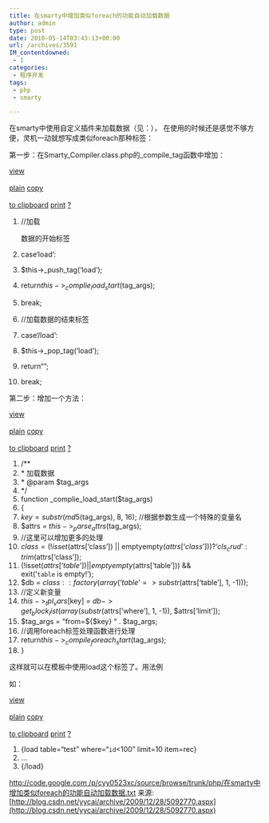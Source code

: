 ```yaml
---
title: 在smarty中增加类似foreach的功能自动加载数据
author: admin
type: post
date: 2010-05-14T03:43:13+00:00
url: /archives/3591
IM_contentdowned:
 - 1
categories:
 - 程序开发
tags:
 - php
 - smarty

---
```

在smarty中使用自定义插件来加载数据（见：）， 在使用的时候还是感觉不够方便，灵机一动就想写成类似foreach那种标签：

第一步：在Smarty_Compiler.class.php的_compile_tag函数中增加：

[view\
\
plain](http://blog.csdn.net/yycai/archive/2009/12/28/5092770.aspx#) [copy\
\
to clipboard](http://blog.csdn.net/yycai/archive/2009/12/28/5092770.aspx#) [print](http://blog.csdn.net/yycai/archive/2009/12/28/5092770.aspx#) [?](http://blog.csdn.net/yycai/archive/2009/12/28/5092770.aspx#)

01. //加载

     数据的开始标签
02. case‘load’:
03. $this->_push_tag(‘load’);
04. return$this->_complie_load_start($tag_args);
05. break;
07. //加载数据的结束标签
08. case‘/load’:
09. $this->_pop_tag(‘load’);
10. return“”;
11. break;

第二步：增加一个方法：

[view\
\
plain](http://blog.csdn.net/yycai/archive/2009/12/28/5092770.aspx#) [copy\
\
to clipboard](http://blog.csdn.net/yycai/archive/2009/12/28/5092770.aspx#) [print](http://blog.csdn.net/yycai/archive/2009/12/28/5092770.aspx#) [?](http://blog.csdn.net/yycai/archive/2009/12/28/5092770.aspx#)

01. /**
02. * 加载数据
03. * @param $tag_args
04. */
05. function _complie_load_start($tag_args)
06. {
07. $key = substr(md5($tag_args), 8, 16); //根据参数生成一个特殊的变量名
08. $attrs = $this->_parse_attrs($tag_args);
10. //这里可以增加更多的处理
11. $class = (!isset($attrs[‘class’]) || emptyempty($attrs[‘class’])) ? ‘cls_crud’ : trim($attrs[‘class’]);
12. (!isset($attrs[‘table’]) || emptyempty($attrs[‘table’])) && exit(‘`table` is empty!’);
13. $db = $class::factory(array(‘table’ => substr($attrs[‘table’], 1, -1)));
15. //定义新变量
16. $this->_tpl_vars[$key] = $db->get_block_list(array(substr($attrs[‘where’], 1, -1)), $attrs[‘limit’]);
17. $tag_args = “from=\${$key} “ . $tag_args;
19. //调用foreach标签处理函数进行处理
20. return$this->_compile_foreach_start($tag_args);
21. }

这样就可以在模板中使用load这个标签了。用法例

如：

[view\
\
plain](http://blog.csdn.net/yycai/archive/2009/12/28/5092770.aspx#) [copy\
\
to clipboard](http://blog.csdn.net/yycai/archive/2009/12/28/5092770.aspx#) [print](http://blog.csdn.net/yycai/archive/2009/12/28/5092770.aspx#) [?](http://blog.csdn.net/yycai/archive/2009/12/28/5092770.aspx#)

1. {load table=“test” where=“`id`<100” limit=10 item=rec}
2. …
3. {/load}

[http://code.google.com /p/cyy0523xc/source/browse/trunk/php/在smarty中增加类似foreach的功能自动加载数据.txt](http://code.google.com/p/cyy0523xc/source/browse/trunk/php/%E5%9C%A8smarty%E4%B8%AD%E5%A2%9E%E5%8A%A0%E7%B1%BB%E4%BC%BCforeach%E7%9A%84%E5%8A%9F%E8%83%BD%E8%87%AA%E5%8A%A8%E5%8A%A0%E8%BD%BD%E6%95%B0%E6%8D%AE.txt)
来源: [http://blog.csdn.net/yycai/archive/2009/12/28/5092770.aspx](http://blog.csdn.net/yycai/archive/2009/12/28/5092770.aspx)